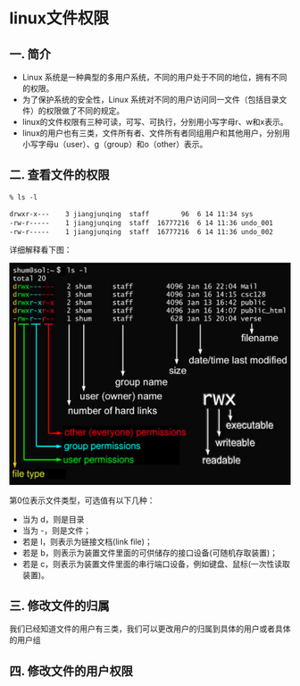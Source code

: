 # linux文件权限
## 一. 简介
- Linux 系统是一种典型的多用户系统，不同的用户处于不同的地位，拥有不同的权限。
- 为了保护系统的安全性，Linux 系统对不同的用户访问同一文件（包括目录文件）的权限做了不同的规定。
- linux的文件权限有三种可读，可写、可执行，分别用小写字母r、w和x表示。
- linux的用户也有三类，文件所有者、文件所有者同组用户和其他用户，分别用小写字母u（user）、g（group）和o（other）表示。

## 二. 查看文件的权限
```text
% ls -l
```
```
drwxr-x---    3 jiangjunqing  staff        96  6 14 11:34 sys
-rw-r-----    1 jiangjunqing  staff  16777216  6 14 11:36 undo_001
-rw-r-----    1 jiangjunqing  staff  16777216  6 14 11:36 undo_002
```
详细解释看下图：

![](../../img/img.png)

第0位表示文件类型，可选值有以下几种：
- 当为 d，则是目录
- 当为 -，则是文件；
- 若是 l，则表示为链接文档(link file)；
- 若是 b，则表示为装置文件里面的可供储存的接口设备(可随机存取装置)；
- 若是 c，则表示为装置文件里面的串行端口设备，例如键盘、鼠标(一次性读取装置)。
## 三. 修改文件的归属
我们已经知道文件的用户有三类，我们可以更改用户的归属到具体的用户或者具体的用户组

## 四. 修改文件的用户权限